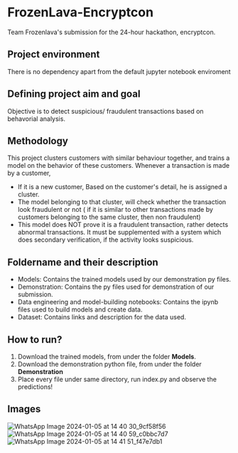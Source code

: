 # FrozenLava-Encryptcon
Team Frozenlava's submission for the 24-hour hackathon, encryptcon.

## Project environment 

There is no dependency apart from the default jupyter notebook enviroment

## Defining project aim and goal

Objective is to detect suspicious/ fraudulent transactions based on behavorial analysis.

## Methodology
This project clusters customers with similar behaviour together, and trains a model on the behavior of these customers. Whenever a transaction is made by a customer,

- If it is a new customer, Based on the customer's detail, he is assigned a cluster.
- The model belonging to that cluster, will check whether the transaction look fraudulent or not ( if it is similar to other transactions made by customers belonging to the same cluster, then non fraudulent)
- This model does NOT prove it is a fraudulent transaction, rather detects abnormal transactions. It must be supplemented with a system which does secondary verification, if the activity looks suspicious.
  
## Foldername and their description

- Models: Contains the trained models used by our demonstration py files.
- Demonstration: Contains the py files used for demonstration of our submission.
- Data engineering and model-building notebooks: Contains the ipynb files used to build models and create data.
- Dataset: Contains links and description for the data used.

## How to run?

1. Download the trained models, from under the folder **Models**.
2. Download the demonstration python file, from under the folder **Demonstration**
3. Place every file under same directory, run index.py and observe the predictions!

## Images
![WhatsApp Image 2024-01-05 at 14 40 30_9cf58f56](https://github.com/A-V-Jagannathan/FrozenLava-Encryptcon/assets/98120916/7dcdf1cb-ccda-435b-9f11-0de439abccc6)
![WhatsApp Image 2024-01-05 at 14 40 59_c0bbc7d7](https://github.com/A-V-Jagannathan/FrozenLava-Encryptcon/assets/98120916/39fd360d-f595-4b2e-aff7-879f6617adc6)
![WhatsApp Image 2024-01-05 at 14 41 51_f47e7db1](https://github.com/A-V-Jagannathan/FrozenLava-Encryptcon/assets/98120916/b6fcc587-848e-4159-b783-99f398db822a)





